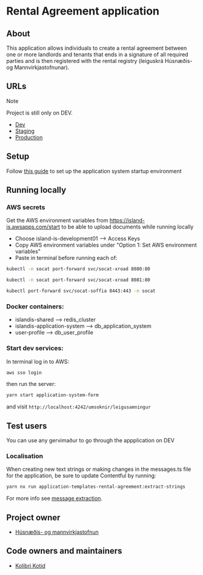 # Rental Agreement application

## About

This application allows individuals to create a rental agreement between one or more landlords and tenants that ends in a signature of all required parties and is then registered with the rental registry (leiguskrá Húsnæðis- og Mannvirkjastofnunar).

## URLs

> [!NOTE]
> Project is still only on DEV.

- [Dev](https://rental-agreement-application-beta.dev01.devland.is/umsoknir/leigusamningur)
- [Staging](https://beta.staging01.devland.is/umsoknir/leigusamningur)
- [Production](https://island.is/umsoknir/leigusamningur)

## Setup

Follow [this guide](https://docs.devland.is/development/getting-started) to set up the application system startup environment

## Running locally

### AWS secrets

Get the AWS environment variables from https://island-is.awsapps.com/start to be able to upload documents while running locally

- Choose island-is-development01 --> Access Keys
- Copy AWS environment variables under "Option 1: Set AWS environment variables"
- Paste in terminal before running each of:

```bash
kubectl -n socat port-forward svc/socat-xroad 8080:80
```

```bash
kubectl -n socat port-forward svc/socat-xroad 8081:80
```

```bash
kubectl port-forward svc/socat-soffia 8443:443 -n socat
```

### Docker containers:

- islandis-shared --> redis_cluster
- islandis-application-system --> db_application_system
- user-profile --> db_user_profile

### Start dev services:

In terminal log in to AWS:

```bash
aws sso login
```

then run the server:

```bash
yarn start application-system-form
```

and visit `http://localhost:4242/umsoknir/leigusamningur`

## Test users

You can use any gervimaður to go through the appplication on DEV

### Localisation

When creating new text strings or making changes in the messages.ts file for the application, be sure to update Contentful by running:

```bash
yarn nx run application-templates-rental-agreement:extract-strings
```

For more info see [message extraction](../../../localization/README.md#message-extraction).

## Project owner

- [Húsnæðis- og mannvirkjastofnun](http://www.hms.is)

## Code owners and maintainers

- [Kolibri Kotid](https://github.com/orgs/island-is/teams/kolibri-kotid)
